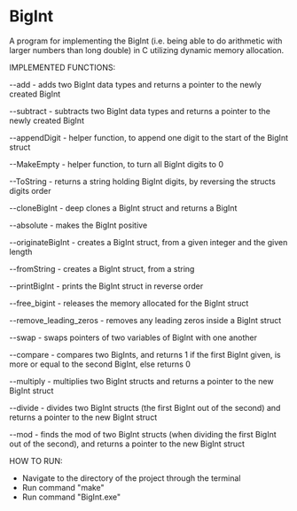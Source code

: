 # BigInt

A program for implementing the BigInt (i.e. being able to do arithmetic with larger numbers than long double) in C utilizing dynamic memory allocation.  

IMPLEMENTED FUNCTIONS:

--add - adds two BigInt data types and returns a pointer to the newly created BigInt

--subtract - subtracts two BigInt data types and returns a pointer to the newly created BigInt

--appendDigit - helper function, to append one digit to the start of the BigInt struct

--MakeEmpty - helper function, to turn all BigInt digits to 0

--ToString - returns a string holding BigInt digits, by reversing the structs digits order

--cloneBigInt - deep clones a BigInt struct and returns a BigInt

--absolute - makes the BigInt positive

--originateBigInt - creates a BigInt struct, from a given integer and the given length

--fromString - creates a BigInt struct, from a string

--printBigInt - prints the BigInt struct in reverse order

--free_bigint - releases the memory allocated for the BigInt struct

--remove_leading_zeros - removes any leading zeros inside a BigInt struct

--swap - swaps pointers of two variables of BigInt with one another

--compare - compares two BigInts, and returns 1 if the first BigInt given, is more or equal to the second BigInt, else returns 0

--multiply - multiplies two BigInt structs and returns a pointer to the new BigInt struct

--divide - divides two BigInt structs (the first BigInt out of the second) and returns a pointer to the new BigInt struct

--mod - finds the mod of two BigInt structs (when dividing the first BigInt out of the second), and returns a pointer to the new BigInt struct


HOW TO RUN:

* Navigate to the directory of the project through the terminal
* Run command "make"
* Run command "BigInt.exe"

  
